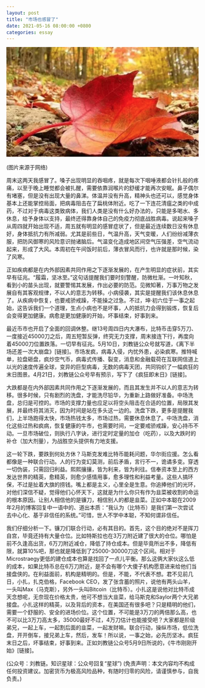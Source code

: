 ```yaml
---
layout: post
title: "市场也感冒了"
date: 2021-05-16 08:00:00 +0800
categories: essay
---
```


![](/images/2021/20210516.jpg)

(图片来源于网络)

周末这两天我感冒了。嗓子出现明显的吞咽疼，就是每次下咽唾液都会针扎般的疼痛，以至于晚上睡觉都会被扎醒，需要依靠润喉片的舒缓才能再次安眠。鼻子偶尔有堵塞，但是没有出现大量的鼻涕。体温并没有升高，精神头也还可以，感觉身体基本上还能掌控局面，把病毒阻击在了扁桃体附近。吃了一下连花清瘟之类的中成药，不过对于病毒这类致病体，我们人类是没有什么好办法的，只能是多喝水、多休息，给予身体以支持，最终还得靠身体自己的免疫力彻底战胜病毒。说起来嗓子从周四就开始出现不适，周五就有明显的感冒症状了，但是最近连续数日没有休息好，身体抵抗力有所减弱。尤其是前些日，气温升高，天气变暖，人们纷纷减薄衣服，把防风御寒的风险意识抛诸脑后。气温变化造成地区间空气压强差，空气流动起来，形成了大风。本周初在午间饭时前后，薄衣冒风而行，也许就是那时候，染了风寒。

正如疾病都是在内外部因素共同作用之下逐渐发展的，在产生明显的症状前，其实早有征兆。“履霜，坚冰至。”这句话提醒我们要时刻警醒，防微杜渐。一叶知秋，看到小的苗头出现，就要警惕其发展，作出必要的防范。见微知著，万事万物之发展自有其客观规律，不以人的意志为转移。小病侵袭，其实是提醒我们该休息休息了。从疾病中恢复，也要戒骄戒躁，不能操之过急。不过，坤·初六位于一事之起始，这告诉我们一个道理，生点小病也不是坏事，人的抵抗力会得到锻炼，恢复后会变得更加健康。病愈是更加健康的开始，坏事结束，好事到来。

最近币市也开启了全面的回调休整。继13号周四日内大瀑布，比特币击穿5万刀、一度接近45000刀之后，周五短暂反弹，终究无力支撑，周末接连下行，再度向着45000刀位置跌落。一切早有征兆。5月10日，刘教链公众号就写道，《离下半场还差一次大崩盘》[链接]。市场发疯，病毒入侵，内忧外患，必染疯寒。推特喊单，拉盘砸盘，疯炒空气币，病毒式传播、裂变，消息和金融载荷在互联网信道上以光的速度传遍全球，变异的巨型病毒，无数的病毒天团，共同钩织了一幅疯狂的末日图景。4月21日，刘教链公众号早有预示，写下了《疯狂即末日》[链接]。

大跌都是在内外部因素共同作用之下逐渐发展的，而且其发生并不以人的意志为转移。很多时候，只有剧烈的洗盘，才能洗尽铅华，为重新上路做好准备。中场洗盘，总归是可控的。市场的支撑力量也应足以将空头阻击在合适的位置，局限其发展，并最终将其消灭，因为时间是站在多头这一边的。洗盘下跌，更多是提醒我们，上半场跑得太快，市场热钱太多，市场过热，需要休息休息了。中场洗盘，消化这些过热和疯病，恢复健康的牛市，也需要时间，一定要戒骄戒躁，安心持币不动。一旦市场破位，则执行八字诀，进行定时定量的加仓（吃药），以及大跌时的补仓（加大剂量），为战胜空头提供有力地支援。

这一轮下跌，要跌到何处方休？马斯克发难比特币能耗问题，华尔街应援。怎么看都像是一种联合行动。人的行为变幻莫测，前后矛盾，言行不一，诡谲多变。穿透一切伪装，只需回归利益。熙熙攘攘，皆为利来，皆为利往。信奉资本至上的西方发达世界的精英，愈精英，则愈少感情用事，愈多理性和利益考量。这些人搞环保，不过是扯着大旗的捞钱。嘴上都是主义，心里全是生意。你追捧他们的光环，对他们深信不疑，觉得他们心怀天下，这就是为什么你只有作为韭菜被收割的命运的根本原因。让别人相信他的是镰刀，相信别人的都是韭菜。正如中本聪在2009年2月的博客回复中一语中的、道出本质：“我认为（比特币）是我们第一次尝试去中心化、基于非信任的系统。”可惜，世人不学中本聪，不知何谓非信任。

我们仔细分析一下。镰刀们联合行动，必有其目的。首先，这个目的绝对不是挥刀自宫，毕竟还持有大量仓位。比如特斯拉也在3万刀附近建了很大的仓位。哪怕是前不久逢高出货，6万刀附近减仓，降低了持仓成本。但是毕竟所出不多，降低有限，就算10%吧，那也就是降低到了25000-30000刀这个区间。相对于Microstraegy更低的建仓成本也算是找回了一点儿平衡。那么这俩大家伙这么低的成本，如果比特币总在6万刀附近，是不会有哪个大傻子机构愿意进来给他们当接盘侠的。在利益面前，机构是精明的。但是，不能，不代表不想。君不见前几日，小扎，扎克伯格，Facebook CEO，发了张含蓄的照片，说他有两头山羊，一头叫Max（马克斯），另外一头叫Bitcoin（比特币）。小扎这是说他对比特币成天念想呢，无奈现在价格太贵，他可不想当大韭菜，给马斯克和Saylor两个大兄弟接盘。小扎这样的精英，以及背后的资本，在美国还有很多吧？只是精明的他们，需要一个舒服的、安全的进场价位。这个位置，不可能是3万刀的两倍那么高，也不可以比3万刀高太多，35000最好不过，4万刀估计也能接受吧？大家都是阶级弟兄，一起上车，一起割后面的韭菜，一起发财嘛。联合行动，操纵市场，低位洗盘，开开倒车，接兄弟上车，然后，发车！所以说，一事之始，必先历坚冰。疯狂末日之后，坏事结束，好事到来。正如刘教链公众号5月9日所说的，《牛市刚刚开始》[链接]。

(公众号：刘教链。知识星球：公众号回复“星球”)
(免责声明：本文内容均不构成任何投资建议。加密货币为极高风险品种，有随时归零的风险，请谨慎参与，自我负责。)
